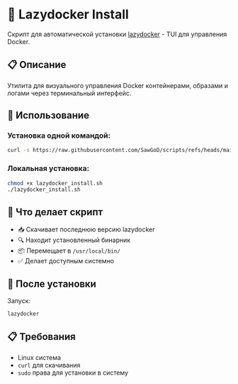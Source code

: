 # 🐳 Lazydocker Install

Скрипт для автоматической установки [lazydocker](https://github.com/jesseduffield/lazydocker) - TUI для управления Docker.

## 📋 Описание

Утилита для визуального управления Docker контейнерами, образами и логами через терминальный интерфейс.

## 🚀 Использование

### Установка одной командой:
```bash
curl -s https://raw.githubusercontent.com/SawGoD/scripts/refs/heads/main/lazydocker/lazydocker_install.sh | bash
```

### Локальная установка:
```bash
chmod +x lazydocker_install.sh
./lazydocker_install.sh
```

## 🎯 Что делает скрипт

- 📥 Скачивает последнюю версию lazydocker
- 🔍 Находит установленный бинарник 
- 📦 Перемещает в `/usr/local/bin/`
- ✅ Делает доступным системно

## 🔧 После установки

Запуск:
```bash
lazydocker
```

## 📋 Требования

- Linux система
- `curl` для скачивания
- `sudo` права для установки в систему 